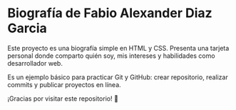# Biografía de Fabio Alexander Diaz Garcia

Este proyecto es una biografía simple en HTML y CSS. Presenta una tarjeta personal donde comparto quién soy, mis intereses y habilidades como desarrollador web. 

Es un ejemplo básico para practicar Git y GitHub: crear repositorio, realizar commits y publicar proyectos en línea.

¡Gracias por visitar este repositorio! 🌟
